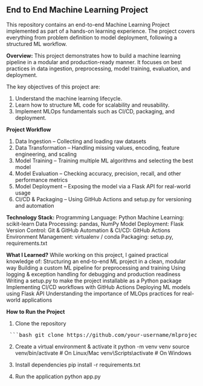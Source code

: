 ## End to End Machine Learning Project
This repository contains an end-to-end Machine Learning Project implemented as part of a hands-on learning experience. The project covers everything from problem definition to model deployment, following a structured ML workflow.

**Overview:**
This project demonstrates how to build a machine learning pipeline in a modular and production-ready manner. It focuses on best practices in data ingestion, preprocessing, model training, evaluation, and deployment.

The key objectives of this project are:
1. Understand the machine learning lifecycle.
2. Learn how to structure ML code for scalability and reusability.
3. Implement MLOps fundamentals such as CI/CD, packaging, and deployment.

**Project Workflow**
1. Data Ingestion – Collecting and loading raw datasets
2. Data Transformation – Handling missing values, encoding, feature engineering, and scaling
3. Model Training – Training multiple ML algorithms and selecting the best model
4. Model Evaluation – Checking accuracy, precision, recall, and other performance metrics
5. Model Deployment – Exposing the model via a Flask API for real-world usage
6. CI/CD & Packaging – Using GitHub Actions and setup.py for versioning and automation

**Technology Stack:**
Programming Language: Python
Machine Learning: scikit-learn
Data Processing: pandas, NumPy
Model Deployment: Flask
Version Control: Git & GitHub
Automation & CI/CD: GitHub Actions
Environment Management: virtualenv / conda
Packaging: setup.py, requirements.txt

**What I Learned?**
While working on this project, I gained practical knowledge of:
Structuring an end-to-end ML project in a clean, modular way
Building a custom ML pipeline for preprocessing and training
Using logging & exception handling for debugging and production readiness
Writing a setup.py to make the project installable as a Python package
Implementing CI/CD workflows with GitHub Actions
Deploying ML models using Flask API
Understanding the importance of MLOps practices for real-world applications


**How to Run the Project**

1. Clone the repository
<pre> ```bash git clone https://github.com/your-username/mlproject.git cd mlproject ``` </pre>

2. Create a virtual environment & activate it
python -m venv venv
source venv/bin/activate   # On Linux/Mac
venv\Scripts\activate      # On Windows

3. Install dependencies
pip install -r requirements.txt

4. Run the application
python app.py

